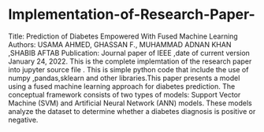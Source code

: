 # Implementation-of-Research-Paper-
Title: Prediction of Diabetes Empowered With Fused Machine Learning
Authors: USAMA AHMED, GHASSAN F., MUHAMMAD ADNAN KHAN ,SHABIB AFTAB
Publication: Journal paper of IEEE ,date of current version January 24, 2022.
This is the complete implemtation of the research paper into jupyter source file . This is simple python code that include  the use of numpy ,pandas,sklearn and other libraries.This paper  presents a model using a fused machine learning approach for diabetes prediction.
The conceptual framework consists of two types of models: Support Vector Machine (SVM) and Artificial
Neural Network (ANN) models. These models analyze the dataset to determine whether a diabetes diagnosis
is positive or negative.

